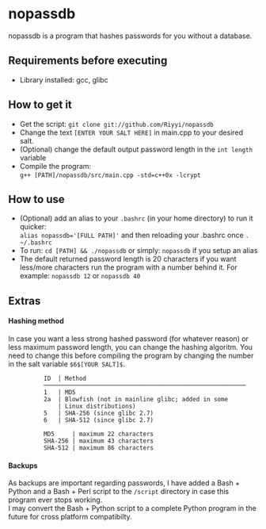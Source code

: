 # nopassdb
nopassdb is a program that hashes passwords for you without a database.

## Requirements before executing

- Library installed: gcc, glibc

## How to get it

- Get the script: `git clone git://github.com/Riyyi/nopassdb`
- Change the text `[ENTER YOUR SALT HERE]` in main.cpp to your desired salt.
- (Optional) change the default output password length in the `int length` variable
- Compile the program:<br /> `g++ [PATH]/nopassdb/src/main.cpp -std=c++0x -lcrypt` 

## How to use

- (Optional) add an alias to your `.bashrc` (in your home directory) to run it quicker: <br />`alias nopassdb='[FULL PATH]'` and then reloading your .bashrc once `. ~/.bashrc`
- To run: `cd [PATH] && ./nopassdb` or simply: `nopassdb` if you setup an alias
- The default returned password length is 20 characters if you want less/more characters run the program with a number behind it.
For example: `nopassdb 12` or `nopassdb 40`

## Extras

#### Hashing method

In case you want a less strong hashed password (for whatever reason) or less maximum password length,
you can change the hashing algoritm. You need to change this before compiling the program by changing the number in the salt variable `$6$[YOUR SALT]$`.

              ID  | Method
              ─────────────────────────────────────────────────────────
              1   | MD5
              2a  | Blowfish (not in mainline glibc; added in some
                  | Linux distributions)
              5   | SHA-256 (since glibc 2.7)
              6   | SHA-512 (since glibc 2.7)
              
              MD5     | maximum 22 characters
              SHA-256 | maximum 43 characters
              SHA-512 | maximum 86 characters

#### Backups

As backups are important regarding passwords, I have added a Bash + Python and a Bash + Perl script to the `/script` directory in case this program ever stops working.<br />
I may convert the Bash + Python script to a complete Python program in the future for cross platform compatibilty.

